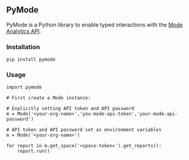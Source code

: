 ## PyMode

PyMode is a Python library to enable typed interactions with the [Mode Analytics API](http://developer.modeanalytics.com/).

### Installation

```
pip install pymode
```

### Usage

```
import pymode

# First create a Mode instance:

# Explicitly setting API token and API password
m = Mode('<your-org-name>','you-mode-api-token','your-mode-api-password')

# API token and API password set as environment variables
m = Mode('<your-org-name>')

for report in m.get_space('<space-token>').get_reports():
    report.run()
```
